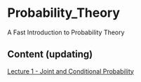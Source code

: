 # Probability_Theory
A Fast Introduction to Probability Theory

## Content (updating)
[Lecture 1 - Joint and Conditional Probability](https://nbviewer.jupyter.org/github/WeijieChen-MacroAnalyst/Probability_Theory/blob/master/Chapter%201%20-%20Joint%20and%20Conditional%20Probability.ipynb)<br>


